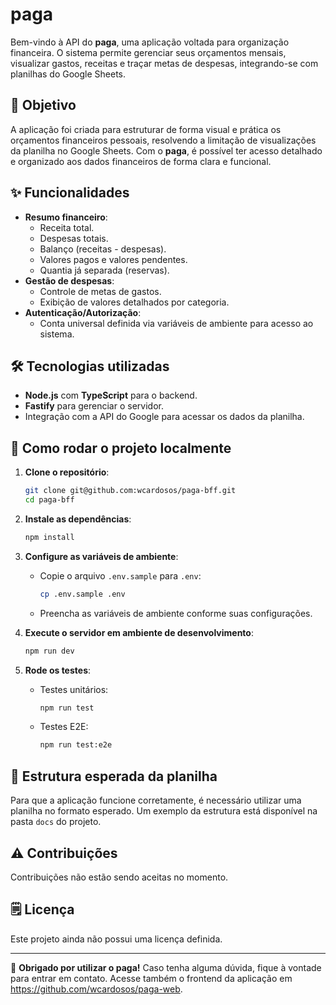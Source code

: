 # paga

Bem-vindo à API do **paga**, uma aplicação voltada para organização financeira. O sistema permite gerenciar seus orçamentos mensais, visualizar gastos, receitas e traçar metas de despesas, integrando-se com planilhas do Google Sheets.

## 🎯 Objetivo

A aplicação foi criada para estruturar de forma visual e prática os orçamentos financeiros pessoais, resolvendo a limitação de visualizações da planilha no Google Sheets. Com o **paga**, é possível ter acesso detalhado e organizado aos dados financeiros de forma clara e funcional.

## ✨ Funcionalidades

- **Resumo financeiro**:
  - Receita total.
  - Despesas totais.
  - Balanço (receitas - despesas).
  - Valores pagos e valores pendentes.
  - Quantia já separada (reservas).
- **Gestão de despesas**:
  - Controle de metas de gastos.
  - Exibição de valores detalhados por categoria.
- **Autenticação/Autorização**:
  - Conta universal definida via variáveis de ambiente para acesso ao sistema.

## 🛠️ Tecnologias utilizadas

- **Node.js** com **TypeScript** para o backend.
- **Fastify** para gerenciar o servidor.
- Integração com a API do Google para acessar os dados da planilha.

## 🚀 Como rodar o projeto localmente

1. **Clone o repositório**:
   ```bash
   git clone git@github.com:wcardosos/paga-bff.git
   cd paga-bff
   ```

2. **Instale as dependências**:
   ```bash
   npm install
   ```

3. **Configure as variáveis de ambiente**:
   - Copie o arquivo `.env.sample` para `.env`:
     ```bash
     cp .env.sample .env
     ```
   - Preencha as variáveis de ambiente conforme suas configurações.

4. **Execute o servidor em ambiente de desenvolvimento**:
   ```bash
   npm run dev
   ```

5. **Rode os testes**:
   - Testes unitários:
     ```bash
     npm run test
     ```
   - Testes E2E:
     ```bash
     npm run test:e2e
     ```

## 📝 Estrutura esperada da planilha

Para que a aplicação funcione corretamente, é necessário utilizar uma planilha no formato esperado. Um exemplo da estrutura está disponível na pasta `docs` do projeto.

## ⚠️ Contribuições

Contribuições não estão sendo aceitas no momento.  

## 🗒️ Licença

Este projeto ainda não possui uma licença definida.

---

🎉 **Obrigado por utilizar o paga!** Caso tenha alguma dúvida, fique à vontade para entrar em contato. Acesse também o frontend da aplicação em https://github.com/wcardosos/paga-web.

